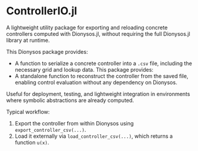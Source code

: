 # ControllerIO.jl
A lightweight utility package for exporting and reloading concrete controllers computed with Dionysos.jl, without requiring the full Dionysos.jl library at runtime.

This Dionysos package provides:
- A function to serialize a concrete controller into a `.csv` file, including the necessary grid and lookup data.
This package provides:
- A standalone function to reconstruct the controller from the saved file, enabling control evaluation without any dependency on Dionysos.

Useful for deployment, testing, and lightweight integration in environments where symbolic abstractions are already computed.

Typical workflow:
1. Export the controller from within Dionysos using `export_controller_csv(...)`.
2. Load it externally via `load_controller_csv(...)`, which returns a function `u(x)`.
